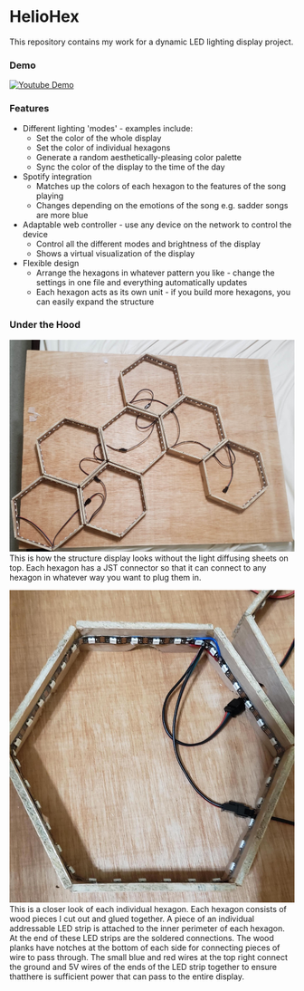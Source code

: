 # HelioHex

This repository contains my work for a dynamic LED lighting display project.

### Demo


[![Youtube Demo](https://img.youtube.com/vi/GV5ejh_CZBM/0.jpg)](https://youtu.be/GV5ejh_CZBM)


### Features

* Different lighting 'modes' - examples include:
	* Set the color of the whole display
	* Set the color of individual hexagons
	* Generate a random aesthetically-pleasing color palette
	* Sync the color of the display to the time of the day
* Spotify integration
	* Matches up the colors of each hexagon to the features of the song playing
	* Changes depending on the emotions of the song e.g. sadder songs are more blue
* Adaptable web controller - use any device on the network to control the device
	* Control all the different modes and brightness of the display
	* Shows a virtual visualization of the display
* Flexible design
	* Arrange the hexagons in whatever pattern you like - change the settings in one file and everything automatically updates
	* Each hexagon acts as its own unit - if you build more hexagons, you can easily expand the structure

### Under the Hood

![](images/structure-no-cover.jpg)
This is how the structure display looks without the light diffusing sheets on top. Each hexagon has a JST connector so that it can connect to any hexagon in whatever way you want to plug them in. 


![](images/individual-hexagon.jpg)
This is a closer look of each individual hexagon. Each hexagon consists of wood pieces I cut out and glued together. A piece of an individual addressable LED strip is attached to the inner perimeter of each hexagon. At the end of these LED strips are the soldered connections. The wood planks have notches at the bottom of each side for connecting pieces of wire to pass through. The small blue and red wires at the top right connect the ground and 5V wires of the ends of the LED strip together to ensure thatthere is sufficient power that can pass to the entire display.
